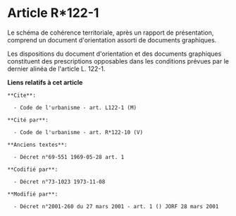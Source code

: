 # Article R*122-1

Le schéma de cohérence territoriale, après un rapport de présentation, comprend un document d'orientation assorti de
documents graphiques.

Les dispositions du document d'orientation et des documents graphiques constituent des prescriptions opposables dans les
conditions prévues par le dernier alinéa de l'article L. 122-1.

**Liens relatifs à cet article**

	**Cite**:

	  - Code de l'urbanisme - art. L122-1 (M)

	**Cité par**:

	  - Code de l'urbanisme - art. R*122-10 (V)

	**Anciens textes**:

	  - Décret n°69-551 1969-05-28 art. 1

	**Codifié par**:

	  - Décret n°73-1023 1973-11-08

	**Modifié par**:

	  - Décret n°2001-260 du 27 mars 2001 - art. 1 () JORF 28 mars 2001
